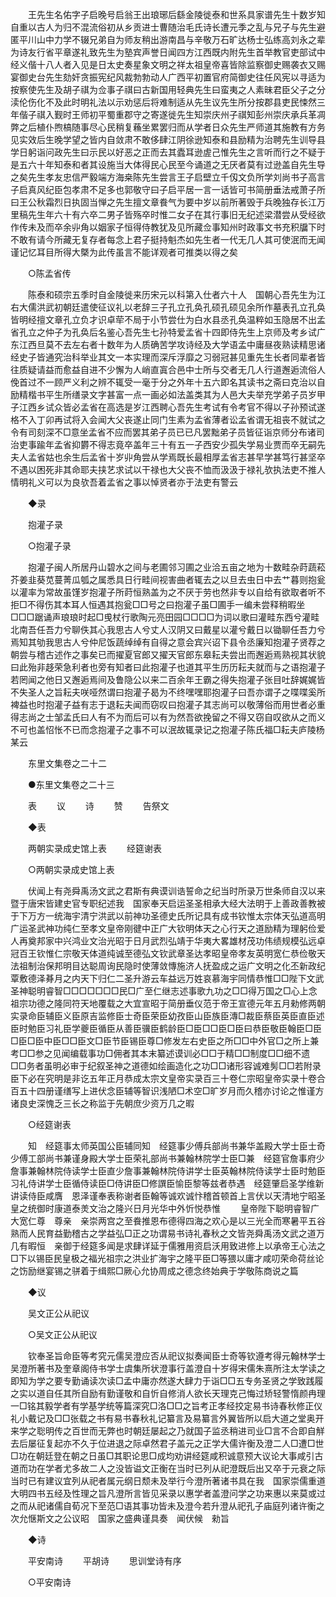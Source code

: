 <!-- { "loadSidebar": true } -->
　　王先生名佑字子启晚号启翁王出琅琊后繇金陵徙泰和世系具家谱先生十数岁知自重以古人为归不混流俗初从乡贡进士曹随治毛氏诗长遭元季之乱与兄子与先生避匿平川山中力学不辍兄弟自为师友稍出游南昌与辛敬万石旷达杨士弘练高刘永之辈为诗友行省平章遂礼致先生为塾宾声誉日闻四方江西既内附先生首举教官吏部试中经义偕十八人者入见是日太史奏星象文明之祥太祖皇帝喜皆除监察御史赐袭衣又赐宴御史台先生劾奸贪振宪纪风裁勃勃动人广西平初置官府简御史往任风宪以寻适为按察使先生及胡子祺为佥事子祺曰古新国用轻典先生曰蛮夷之人素昧君臣父子之分渎伦伤化不及此时明礼法以示劝惩后将难制适从先生议先生所分按郡县吏民悚然三年偕子祺入觐时王师初平蜀重郡守之寄遂徙先生知崇庆州子祺知彭州崇庆承兵革凋弊之后植仆煦槁随事尽心民稍复蘓坐累罢归而从学者日众先生严师道其施教有方务见实效后生晚学望之皆内自敛肃不敢侈肆江阴徐逊知泰和县励精为治聘先生训导县学日躬诣问政先生曰示民以好恶之正而去其蠹耳逊虗己惟先生之言听而行之不疑于是五六十年知泰和者其设施当大体得民心民至今诵道之无厌者莫有过逊盖自先生导之矣先生孝友忠信严毅端方海桒陈先生尝言王子启壁立千仭文负所学刘尚书子高言子启真风纪臣包孝肃不足多也郭敬守曰子启平居一言一话皆可书简册垂法戒萧子所曰王公秋霜烈日执固当惮之先生擅文章飬气为要中岁以前所著毁于兵晚独存长江万里稿先生年六十有六卒二男子皆殇卒时惟二女子在其行事旧无纪述梁潜尝从受经欲作传未及而卒余丱角以姻家子恒得侍教犹及见所藏佥事知州时政事文书充积牖下时不敢有请今所藏无复存者每念上君子挺持魁杰如先生者一代无几人其可使泯而无闻谨记忆耳目所得大槩为此传虽言不能详观者可推类以得之矣 

　　○陈孟省传 

　　陈泰和硕宗五季时自金陵徙来历宋元以科第入仕者六十人　国朝心吾先生为江右大儒洪武初朝廷遣使征议礼以老辞三子孔立孔奂孔硕孔硕见余所作墓表孔立孔奂皆明经擅文章孔立负才识卓荦不局于小节尝仕为白水县丞孔奂温粹如玉隐居不出孟省孔立之仲子为孔奂后名鉴心吾先生七孙特爱孟省十四即侍先生上京师及考乡试广东江西旦莫不去左右者十数年为人质确苦学攻诗经及大学语孟中庸昼夜熟读精思诸经史子皆通究治科举业其文一本实理而深斥浮靡之习弱冠甚见重先生长者同辈者皆往质疑请益而愈益自进不少懈为人峭直寘合邑中士所与交者无几人行道邂逅流俗人俛首过不一顾严义利之辨不辄受一毫于分之外年十五六即名其读书之斋曰克治以自励精楷书平生所缮录文字甚富一点一画必如法盖类其为人邑大夫举充学弟子员岁甲子江西乡试众皆必孟省在高选是岁江西聘心吾先生考试有令考官不得以子孙预试遂格不入丁卯再试将入会闻大父丧遂止同门生素为孟省薄者讼孟省谓无祖丧不就试之令有司刻深不□意坐孟省不应而罢其弟子员已已凡罢黜弟子员皆征诣京师分布诸司治吏事踰年孟省抑欝不得志竟卒盖年三十有五一子西安少孤失学易业贾而卒无嗣先夫人孟省姑也余生后孟省十岁丱角尝从学焉既长最相厚孟省志甚早学甚笃行甚坚卒不遇以困死非其命耶夫挟艺求试以干禄也大父丧不恤而汲汲于禄礼欤执法吏不推人情明礼义可以为良欤吾着孟省之事以悼贤者亦于法吏有警云 

　　◆录 

　　抱灌子录 

　　○抱灌子录 

　　抱灌子闽人所居丹山碧水之间与老圃邻习圃之业洽五亩之地为十数畦杂莳蔬菘芥姜韭葵苋蔓菁瓜瓠之属悉具日行畦间视害曲者辄去之以旦去虫日中去艹暮则抱瓮以灌率为常故虽馑岁抱灌子所莳恒熟盖为之不厌于劳也然非专以自给有欲取者听不拒□不得伤其本耳人恒遇其抱瓮□□号之曰抱灌子虽□圃手一编未尝释稍暇坐□□□踞诵声琅琅时起□曵杖行歌陶元亮田园□□□□为词以歌曰灌畦东西兮灌畦北南吾任吾力兮聊佚其心我思古人兮丈人汉阴又曰戴星以灌兮戴日以锄聊任吾力兮焉知其劬我思古人兮仲尼饭蔬绰绰有自得之意会宾兴诏下县令丞廉知抱灌子贤荐之　朝尝与稽古述作之事矣已而擢夏官郎又擢天官郎东皋耘夫尝出而邂逅焉熟视其状貌曰此殆非趍荣急利者也旁有知者曰此抱灌子也道其平生历历耘夫就而与之语抱灌子若罔闻之他日又邂逅焉间及鲁隐公以来二百余年王霸之得失抱灌子张目吐辞娓娓皆不失圣人之旨耘夫咲哑然谓曰抱灌子曷为不终嘿嘿耶抱灌子曰吾亦谓子之喋喋奚所裨益也时抱灌子益有志于退耘夫闻而窃叹曰抱灌子其志尚可以敬薄俗而用世者必重得志尚之士邹孟氏曰人有不为而后可以有为然吾欲挽留之不得又窃自叹欲从之而义不可也盖怊怅不已而念抱灌子之事不可以泯故辄录记之抱灌子陈氏福□耘夫庐陵杨某云 

　　东里文集卷之二十二 

　　●东里文集卷之二十三 

　　表 
　　议 
　　诗 
　　赞 
　　告祭文 

　　◆表 

　　两朝实录成史馆上表 
　　经筵谢表 

　　○两朝实录成史馆上表 

　　伏闻上有尧舜禹汤文武之君斯有典谟训诰誓命之纪当时所录万世条师自汉以来暨于唐宋皆建史官专职纪述我　国家奉天启运圣圣相承大经大法明于上善政善教被于下万方一统海宇清宁洪武以前神功圣德史氏所记具有成书钦惟太宗体天弘道高明广运圣武神功纯仁至孝文皇帝刚徤中正广大钦明体天之心行天之道励精为理躬俭爱人再奠邦家中兴鸿业文治光昭于日月武烈弘靖于华夷大畧雄材茂功伟绩规模弘远卓冠百王钦惟仁宗敬天体道纯诚至德弘文钦武章圣达孝昭皇帝孝友英明宽仁恭俭敬天法祖制治保邦明目达聪周询民隐时使薄敛慱施济人抚盈成之运广文明之化丕新政纪覃敷德泽朞月之内天下归仁二圣升游云车益远万姓哀慕海宇同情恭惟□□陛下文武圣神聪明睿智□□□□□□□民□广至仁继志述事歌九功之□□得万国之□心上念祖宗功德之隆同符天地覆载之大宜宣昭于简册垂仪范于帝王宣德元年五月勑修两朝实录命臣辅臣义臣原吉监修臣士奇臣荣臣幼孜臣山臣族臣漙□裁臣蔡臣英臣直臣述臣时勉臣习礼臣学夔臣循臣从善臣骥臣鹤龄臣□臣□□臣□臣曰恭臣敬臣翰臣□臣□臣□臣中臣□□臣文□臣节臣锡臣尊□修发左右史臣之所□□中外官□之所上兼考□□参之见闻编载事功□佣者其本末纂述谟训必□□于精□□制度□□细不遗□□务者虽明必审于纪叙圣神之道德如绘画造化之功□□诸形容诚难髣□□若附录臣下必在究明是非讫五年正月恭成太宗文皇帝实录百三十卷仁宗昭皇帝实录十卷合百五十四册谨缮写上进伏念臣辅等智识浅陋□术空□旷岁月而久稽亦讨论之惟谨方诸良史深愧乏三长之称监于先朝庶少资万几之暇 

　　○经筵谢表 

　　知　经筵事太师英国公臣辅同知　经筵事少傅兵部尚书兼华盖殿大学士臣士奇少傅工部尚书兼谨身殿大学士臣荣礼部尚书兼翰林院学士臣□兼　经筵官詹事府少詹事兼翰林院侍读学士臣直少詹事兼翰林院侍讲学士臣英翰林院侍读学士臣时勉臣习礼侍讲学士臣循侍读臣□侍讲臣□修譔臣愉臣黎等兹者恭遇　经筵肇启圣学维新讲读侍臣咸膺　恩泽谨奉表称谢者臣翰等诚欢诚忭稽首顿首上言伏以天清地宁昭圣皇之统御时康道泰羙文治之隆兴日月光华中外忻悦恭惟 
　　皇帝陛下聪明睿智广大宽仁尊　尊亲　亲崇两宫之至飬推恩布德得四海之欢心是以三光全而寒暑平五谷熟而人民育益勤稽古之学益弘□正之功谓易书诗礼春秋之文皆尧舜禹汤文武之道万几有暇恒　亲御于经筵多闻是求肆详延于儒雅用资启沃用致进修上以承帝王心法之□下以锡臣民皇极之福光祖宗之洪业扩海宇之隆平臣□等猥以庸才咸叨荣命荷丝论之饬励继宴锡之骈着于缉熙□厥心允协周成之德念终始典于学敬陈商说之篇 

　　◆议 

　　吴文正公从祀议 

　　○吴文正公从祀议 

　　钦奉圣旨命臣等考究元儒吴澄应否从祀议拟奏闻臣士奇等钦遵考得元翰林学士吴澄所著书及奎章阁侍书学士虞集所状澄事行盖澄自十岁得宋儒朱熹所注太学读之即知为学之要专勤诵读次读□孟中庸亦然遂大肆力于诣□□五专务圣贤之学致践履之实以道自任其所自励有勤谨敬和自忻自修消人欲长天理克己悔过矫轻警惰颜冉理一□铭其毅学者有学基学统等篇深究□洛□□之旨考正孝经挍定易书诗春秋修正仪礼小戴记及□□张载之书有易书春秋礼记纂言及易纂言外翼皆所以启大道之堂奥开来学之聡明传之百世而无弊也时朝廷屡起之乃就国子监丞稍进司业□言不合即自觧去后屡征复起亦不久于位进退之际卓然君子盖元之正学大儒许衡及澄二人□遭□世□功在朝廷登在朝之日虽□其职论思□成均劝讲经筵咸积诚意预大议论大事咸引古道而功在学者尤多故二人之没皆谥文正衡在当时已列从祀澄既后出又卒于元衰之际当时已有建议宜列从祀者属元纲日颓未及举行今澄所著诸书具在我　国家崇儒重道大明四书五经及性理之旨凡澄所言皆见采录以惠学者盖澄问学之功来惠以来莫或过之而从祀诸儒自荀况下至范□语其事功皆未及澄今若升澄从祀孔子庙庭列诸许衡之次允惬斯文之公议昭　国家之盛典谨具奏　闻伏候　勑旨 

　　◆诗 

　　平安南诗 
　　平胡诗 
　　思训堂诗有序 

　　○平安南诗 

